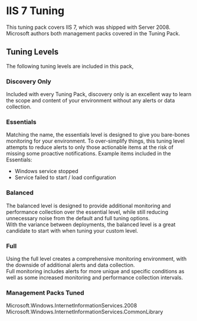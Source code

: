 # IIS 7 Tuning

This tuning pack covers IIS 7, which was shipped with Server 2008.  
Microsoft authors both management packs covered in the Tuning Pack.

## Tuning Levels

The following tuning levels are included in this pack,

### Discovery Only

Included with every Tuning Pack, discovery only is an excellent way to learn the scope and content of your environment without any alerts or data collection.

### Essentials

Matching the name, the essentials level is designed to give you bare-bones monitoring for your environment.  To over-simplify things, this tuning level attempts to reduce alerts to only those actionable items at the risk of missing some proactive notifications.
Example items included in the Essentials:

- Windows service stopped
- Service failed to start / load configuration

### Balanced

The balanced level is designed to provide additional monitoring and performance collection over the essential level, while still reducing unnecessary noise from the default and full tuning options.  
With the variance between deployments, the balanced level is a great candidate to start with when tuning your custom level.

### Full

Using the full level creates a comprehensive monitoring environment, with the downside of additional alerts and data collection.  
Full monitoring includes alerts for more unique and specific conditions as well as some increased monitoring and performance collection intervals.

### Management Packs Tuned

Microsoft.Windows.InternetInformationServices.2008  
Microsoft.Windows.InternetInformationServices.CommonLibrary  
